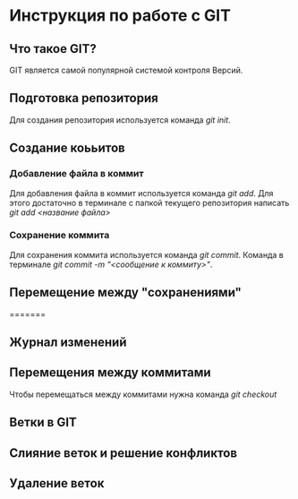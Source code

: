 # Инструкция по работе с GIT

## Что такое GIT?
GIT является самой популярной системой контроля Версий.

## Подготовка репозитория
Для создания репозитория используется команда *git init*.

## Создание коььитов
 
 ### Добавление файла в коммит
 Для добавления файла в коммит используется команда *git add*. Для этого достаточно в терминале с папкой текущего репозитория написать *git add <название файла>*


 ### Сохранение коммита
 Для сохранения коммита используется команда *git commit*. Команда в терминале *git commit -m "<сообщение к коммиту>"*.

## Перемещение между "сохранениями"
=======
## Журнал изменений 

## Перемещения между коммитами
Чтобы перемещаться между коммитами  нужна команда *git checkout*


## Ветки в GIT

## Слияние веток и решение конфликтов

## Удаление веток